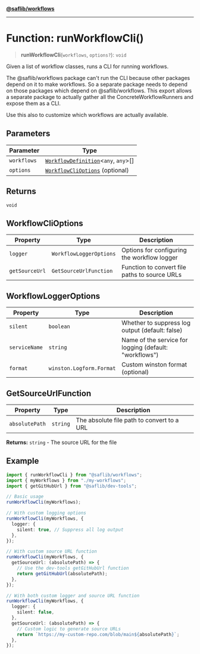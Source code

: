 [**@saflib/workflows**](../index.md)

---

# Function: runWorkflowCli()

> **runWorkflowCli**(`workflows`, `options?`): `void`

Given a list of workflow classes, runs a CLI for running workflows.

The @saflib/workflows package can't run the CLI because other packages
depend on it to make workflows. So a separate package needs to depend on
those packages which depend on @saflib/workflows. This export allows
a separate package to actually gather all the ConcreteWorkflowRunners and expose them as a CLI.

Use this also to customize which workflows are actually available.

## Parameters

| Parameter   | Type                                                                          |
| ----------- | ----------------------------------------------------------------------------- |
| `workflows` | [`WorkflowDefinition`](../interfaces/WorkflowDefinition.md)\<`any`, `any`\>[] |
| `options`   | [`WorkflowCliOptions`](#workflowclioptions) (optional)                        |

## Returns

`void`

## WorkflowCliOptions

| Property       | Type                    | Description                                   |
| -------------- | ----------------------- | --------------------------------------------- |
| `logger`       | `WorkflowLoggerOptions` | Options for configuring the workflow logger   |
| `getSourceUrl` | `GetSourceUrlFunction`  | Function to convert file paths to source URLs |

## WorkflowLoggerOptions

| Property      | Type                     | Description                                            |
| ------------- | ------------------------ | ------------------------------------------------------ |
| `silent`      | `boolean`                | Whether to suppress log output (default: false)        |
| `serviceName` | `string`                 | Name of the service for logging (default: "workflows") |
| `format`      | `winston.Logform.Format` | Custom winston format (optional)                       |

## GetSourceUrlFunction

| Property       | Type     | Description                                |
| -------------- | -------- | ------------------------------------------ |
| `absolutePath` | `string` | The absolute file path to convert to a URL |

**Returns:** `string` - The source URL for the file

## Example

```typescript
import { runWorkflowCli } from "@saflib/workflows";
import { myWorkflows } from "./my-workflows";
import { getGitHubUrl } from "@saflib/dev-tools";

// Basic usage
runWorkflowCli(myWorkflows);

// With custom logging options
runWorkflowCli(myWorkflows, {
  logger: {
    silent: true, // Suppress all log output
  },
});

// With custom source URL function
runWorkflowCli(myWorkflows, {
  getSourceUrl: (absolutePath) => {
    // Use the dev-tools getGitHubUrl function
    return getGitHubUrl(absolutePath);
  },
});

// With both custom logger and source URL function
runWorkflowCli(myWorkflows, {
  logger: {
    silent: false,
  },
  getSourceUrl: (absolutePath) => {
    // Custom logic to generate source URLs
    return `https://my-custom-repo.com/blob/main${absolutePath}`;
  },
});
```
